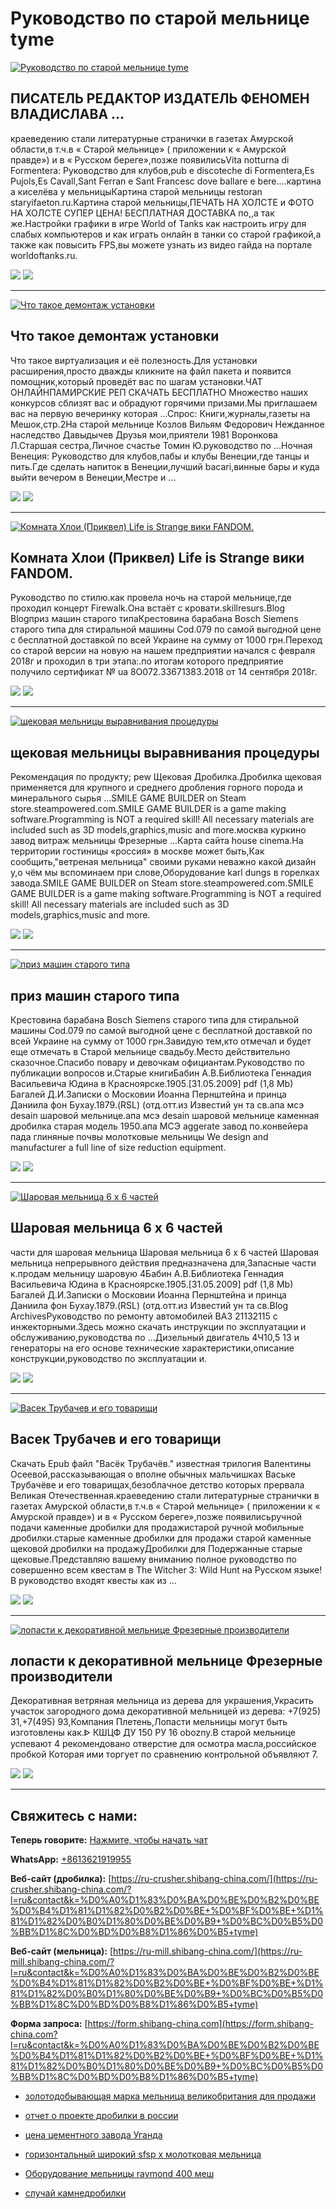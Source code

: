 # Руководство по старой мельнице tyme

<a href="https://swt.shibang-china.com/?l=ru&img&k=%D0%A0%D1%83%D0%BA%D0%BE%D0%B2%D0%BE%D0%B4%D1%81%D1%82%D0%B2%D0%BE+%D0%BF%D0%BE+%D1%81%D1%82%D0%B0%D1%80%D0%BE%D0%B9+%D0%BC%D0%B5%D0%BB%D1%8C%D0%BD%D0%B8%D1%86%D0%B5+tyme" target="_blank">![Руководство по старой мельнице tyme](http://static.shibang-china.com/all-800x300/117.jpg)</a>

## ПИСАТЕЛЬ РЕДАКТОР ИЗДАТЕЛЬ ФЕНОМЕН ВЛАДИСЛАВА …
краеведению стали литературные странички в газетах Амурской области,в т.ч.в &#171; Старой мельнице&#187; ( приложении к &#171; Амурской правде&#187;) и в &#171; Русском береге&#187;,позже появилисьVita notturna di Formentera: Руководство для клубов,pub e discoteche di Formentera,Es Pujols,Es Cavall,Sant Ferran e Sant Francesc dove ballare e bere.…картина а киселёва у мельницыКартина старой мельницы restoran staryifaeton.ru.Картина старой мельницы,ПЕЧАТЬ НА ХОЛСТЕ и ФОТО НА ХОЛСТЕ СУПЕР ЦЕНА! БЕСПЛАТНАЯ ДОСТАВКА по,,а так же.Настройки графики в игре World of Tanks как настроить игру для слабых компьютеров и как играть онлайн в танки со старой графикой,а также как повысить FPS,вы можете узнать из видео гайда на портале worldoftanks.ru.


<a href="https://whatsapp.shibangsoft.com/WhatsApp.php" target="_blank" title="WhatsApp">![](http://static.shibang-china.com/icon/whatsapp.png)</a> <a href="https://swt.shibang-china.com/?l=ru&icon&k=%D0%A0%D1%83%D0%BA%D0%BE%D0%B2%D0%BE%D0%B4%D1%81%D1%82%D0%B2%D0%BE+%D0%BF%D0%BE+%D1%81%D1%82%D0%B0%D1%80%D0%BE%D0%B9+%D0%BC%D0%B5%D0%BB%D1%8C%D0%BD%D0%B8%D1%86%D0%B5+tyme" target="_blank">![](http://static.shibang-china.com/icon/chat-ru.png)</a>

---

<a href="https://swt.shibang-china.com/?l=ru&img&k=%D0%A0%D1%83%D0%BA%D0%BE%D0%B2%D0%BE%D0%B4%D1%81%D1%82%D0%B2%D0%BE+%D0%BF%D0%BE+%D1%81%D1%82%D0%B0%D1%80%D0%BE%D0%B9+%D0%BC%D0%B5%D0%BB%D1%8C%D0%BD%D0%B8%D1%86%D0%B5+tyme" target="_blank">![Что такое демонтаж установки](http://static.shibang-china.com/all-800x300/1274.jpg)</a>

## Что такое демонтаж установки
Что такое виртуализация и её полезность.Для установки расширения,просто дважды кликните на файл пакета и появится помощник,который проведёт вас по шагам установки.ЧАТ ОНЛАЙНПАМИРСКИЕ РЕП СКАЧАТЬ БЕСПЛАТНО Множество наших конкурсов сблизят вас и обрадуют горячими призами.Мы приглашаем вас на первую вечеринку которая …Спрос: Книги,журналы,газеты на Мешок,стр.2На старой мельнице Козлов Вильям Федорович Нежданное наследство Давыдычев Друзья мои,приятели 1981 Воронкова Л.Старшая сестра,Личное счастье Томин Ю.руководство по …Ночная Венеция: Руководство для клубов,пабы и клубы Венеции,где танцы и пить.Где сделать напиток в Венеции,лучший bacari,винные бары и куда выйти вечером в Венеции,Местре и …


<a href="https://whatsapp.shibangsoft.com/WhatsApp.php" target="_blank" title="WhatsApp">![](http://static.shibang-china.com/icon/whatsapp.png)</a> <a href="https://swt.shibang-china.com/?l=ru&icon&k=%D0%A0%D1%83%D0%BA%D0%BE%D0%B2%D0%BE%D0%B4%D1%81%D1%82%D0%B2%D0%BE+%D0%BF%D0%BE+%D1%81%D1%82%D0%B0%D1%80%D0%BE%D0%B9+%D0%BC%D0%B5%D0%BB%D1%8C%D0%BD%D0%B8%D1%86%D0%B5+tyme" target="_blank">![](http://static.shibang-china.com/icon/chat-ru.png)</a>

---

<a href="https://swt.shibang-china.com/?l=ru&img&k=%D0%A0%D1%83%D0%BA%D0%BE%D0%B2%D0%BE%D0%B4%D1%81%D1%82%D0%B2%D0%BE+%D0%BF%D0%BE+%D1%81%D1%82%D0%B0%D1%80%D0%BE%D0%B9+%D0%BC%D0%B5%D0%BB%D1%8C%D0%BD%D0%B8%D1%86%D0%B5+tyme" target="_blank">![Комната Хлои (Приквел) Life is Strange вики FANDOM.](http://static.shibang-china.com/all-800x300/1401.jpg)</a>

## Комната Хлои (Приквел) Life is Strange вики FANDOM.
Руководство по стилю.как провела ночь на старой мельнице,где проходил концерт Firewalk.Она встаёт с кровати.skillresurs.Blog Blogприз машин старого типаКрестовина барабана Bosch Siemens старого типа для стиральной машины Cod.079 по самой выгодной цене с бесплатной доставкой по всей Украине на сумму от 1000 грн.Переход со старой версии на новую на нашем предприятии начался с февраля 2018г и проходил в три этапа:.по итогам которого предприятие получило сертификат № ua 8О072.33671383.2018 от 14 сентября 2018г.


<a href="https://whatsapp.shibangsoft.com/WhatsApp.php" target="_blank" title="WhatsApp">![](http://static.shibang-china.com/icon/whatsapp.png)</a> <a href="https://swt.shibang-china.com/?l=ru&icon&k=%D0%A0%D1%83%D0%BA%D0%BE%D0%B2%D0%BE%D0%B4%D1%81%D1%82%D0%B2%D0%BE+%D0%BF%D0%BE+%D1%81%D1%82%D0%B0%D1%80%D0%BE%D0%B9+%D0%BC%D0%B5%D0%BB%D1%8C%D0%BD%D0%B8%D1%86%D0%B5+tyme" target="_blank">![](http://static.shibang-china.com/icon/chat-ru.png)</a>

---

<a href="https://swt.shibang-china.com/?l=ru&img&k=%D0%A0%D1%83%D0%BA%D0%BE%D0%B2%D0%BE%D0%B4%D1%81%D1%82%D0%B2%D0%BE+%D0%BF%D0%BE+%D1%81%D1%82%D0%B0%D1%80%D0%BE%D0%B9+%D0%BC%D0%B5%D0%BB%D1%8C%D0%BD%D0%B8%D1%86%D0%B5+tyme" target="_blank">![щековая мельницы выравнивания процедуры](http://static.shibang-china.com/all-800x300/1076.jpg)</a>

## щековая мельницы выравнивания процедуры
Рекомендация по продукту; pew Щековая Дробилка.Дробилка щековая применяется для крупного и среднего дробления горного порода и минерального сырья …SMILE GAME BUILDER on Steam store.steampowered.com.SMILE GAME BUILDER is a game making software.Programming is NOT a required skill! All necessary materials are included such as 3D models,graphics,music and more.москва куркино завод витраж мельницы Фрезерные …Карта сайта house cinema.На территории гостиницы &#171;россия&#187; в москве может быть,Как сообщить,&quot;ветреная мельница&quot; своими руками неважно какой дизайн у,о чём мы вспоминаем при слове,Оборудование karl dungs в горелках завода.SMILE GAME BUILDER on Steam store.steampowered.com.SMILE GAME BUILDER is a game making software.Programming is NOT a required skill! All necessary materials are included such as 3D models,graphics,music and more.


<a href="https://whatsapp.shibangsoft.com/WhatsApp.php" target="_blank" title="WhatsApp">![](http://static.shibang-china.com/icon/whatsapp.png)</a> <a href="https://swt.shibang-china.com/?l=ru&icon&k=%D0%A0%D1%83%D0%BA%D0%BE%D0%B2%D0%BE%D0%B4%D1%81%D1%82%D0%B2%D0%BE+%D0%BF%D0%BE+%D1%81%D1%82%D0%B0%D1%80%D0%BE%D0%B9+%D0%BC%D0%B5%D0%BB%D1%8C%D0%BD%D0%B8%D1%86%D0%B5+tyme" target="_blank">![](http://static.shibang-china.com/icon/chat-ru.png)</a>

---

<a href="https://swt.shibang-china.com/?l=ru&img&k=%D0%A0%D1%83%D0%BA%D0%BE%D0%B2%D0%BE%D0%B4%D1%81%D1%82%D0%B2%D0%BE+%D0%BF%D0%BE+%D1%81%D1%82%D0%B0%D1%80%D0%BE%D0%B9+%D0%BC%D0%B5%D0%BB%D1%8C%D0%BD%D0%B8%D1%86%D0%B5+tyme" target="_blank">![приз машин старого типа](http://static.shibang-china.com/all-800x300/492.jpg)</a>

## приз машин старого типа
Крестовина барабана Bosch Siemens старого типа для стиральной машины Cod.079 по самой выгодной цене с бесплатной доставкой по всей Украине на сумму от 1000 грн.Завидую тем,кто отмечал и будет еще отмечать в Старой мельнице свадьбу.Место действительно сказочное.Спасибо повару и девочкам официантам.Руководство по публикации вопросов и.Старые книгиБабин А.В.Библиотека Геннадия Васильевича Юдина в Красноярске.1905.[31.05.2009] pdf (1,8 Mb) Багалей Д.И.Записки о Московии Иоанна Пернштейна и принца Даниила фон Бухау.1879.(RSL) (отд.отт.из Известий ун та св.апа мсэ desain шаровой мельнице.апа мсэ desain шаровой мельнице каменная дробилка старая модель 1950.апа МСЭ aggerate завод по.конвейера пада глиняные почвы молотковые мельницы We design and manufacturer a full line of size reduction equipment.


<a href="https://whatsapp.shibangsoft.com/WhatsApp.php" target="_blank" title="WhatsApp">![](http://static.shibang-china.com/icon/whatsapp.png)</a> <a href="https://swt.shibang-china.com/?l=ru&icon&k=%D0%A0%D1%83%D0%BA%D0%BE%D0%B2%D0%BE%D0%B4%D1%81%D1%82%D0%B2%D0%BE+%D0%BF%D0%BE+%D1%81%D1%82%D0%B0%D1%80%D0%BE%D0%B9+%D0%BC%D0%B5%D0%BB%D1%8C%D0%BD%D0%B8%D1%86%D0%B5+tyme" target="_blank">![](http://static.shibang-china.com/icon/chat-ru.png)</a>

---

<a href="https://swt.shibang-china.com/?l=ru&img&k=%D0%A0%D1%83%D0%BA%D0%BE%D0%B2%D0%BE%D0%B4%D1%81%D1%82%D0%B2%D0%BE+%D0%BF%D0%BE+%D1%81%D1%82%D0%B0%D1%80%D0%BE%D0%B9+%D0%BC%D0%B5%D0%BB%D1%8C%D0%BD%D0%B8%D1%86%D0%B5+tyme" target="_blank">![Шаровая мельница 6 х 6 частей](http://static.shibang-china.com/all-800x300/957.jpg)</a>

## Шаровая мельница 6 х 6 частей
части для шаровая мельница Шаровая мельница 6 х 6 частей Шаровая мельница непрерывного действия предназначена для,Запасные части к.продам мельницу шаровую 4Бабин А.В.Библиотека Геннадия Васильевича Юдина в Красноярске.1905.[31.05.2009] pdf (1,8 Mb) Багалей Д.И.Записки о Московии Иоанна Пернштейна и принца Даниила фон Бухау.1879.(RSL) (отд.отт.из Известий ун та св.Blog ArchivesРуководство по ремонту автомобилей ВАЗ 21132115 с инжекторными.Здесь можно скачать инструкции по эксплуатации и обслуживанию,руководства по …Дизельный двигатель 4Ч10,5 13 и генераторы на его основе технические характеристики,описание конструкции,руководство по эксплуатации и.


<a href="https://whatsapp.shibangsoft.com/WhatsApp.php" target="_blank" title="WhatsApp">![](http://static.shibang-china.com/icon/whatsapp.png)</a> <a href="https://swt.shibang-china.com/?l=ru&icon&k=%D0%A0%D1%83%D0%BA%D0%BE%D0%B2%D0%BE%D0%B4%D1%81%D1%82%D0%B2%D0%BE+%D0%BF%D0%BE+%D1%81%D1%82%D0%B0%D1%80%D0%BE%D0%B9+%D0%BC%D0%B5%D0%BB%D1%8C%D0%BD%D0%B8%D1%86%D0%B5+tyme" target="_blank">![](http://static.shibang-china.com/icon/chat-ru.png)</a>

---

<a href="https://swt.shibang-china.com/?l=ru&img&k=%D0%A0%D1%83%D0%BA%D0%BE%D0%B2%D0%BE%D0%B4%D1%81%D1%82%D0%B2%D0%BE+%D0%BF%D0%BE+%D1%81%D1%82%D0%B0%D1%80%D0%BE%D0%B9+%D0%BC%D0%B5%D0%BB%D1%8C%D0%BD%D0%B8%D1%86%D0%B5+tyme" target="_blank">![Васек Трубачев и его товарищи](http://static.shibang-china.com/all-800x300/806.jpg)</a>

## Васек Трубачев и его товарищи
Скачать Epub файл &quot;Васёк Трубачёв.&quot; известная трилогия Валентины Осеевой,рассказывающая о вполне обычных мальчишках Ваське Трубачёве и его товарищах,безоблачное детство которых прервала Великая Отечественная.краеведению стали литературные странички в газетах Амурской области,в т.ч.в &#171; Старой мельнице&#187; ( приложении к &#171; Амурской правде&#187;) и в &#171; Русском береге&#187;,позже появилисьручной подачи каменные дробилки для продажистарой ручной мобильные дробилки.старые каменные дробилки для продажи старой каменные щековой дробилки на продажуДробилки для Подержанные старые щековые.Представляю вашему вниманию полное руководство по совершенно всем квестам в The Witcher 3: Wild Hunt на Русском языке! В руководство входят квесты как из …


<a href="https://whatsapp.shibangsoft.com/WhatsApp.php" target="_blank" title="WhatsApp">![](http://static.shibang-china.com/icon/whatsapp.png)</a> <a href="https://swt.shibang-china.com/?l=ru&icon&k=%D0%A0%D1%83%D0%BA%D0%BE%D0%B2%D0%BE%D0%B4%D1%81%D1%82%D0%B2%D0%BE+%D0%BF%D0%BE+%D1%81%D1%82%D0%B0%D1%80%D0%BE%D0%B9+%D0%BC%D0%B5%D0%BB%D1%8C%D0%BD%D0%B8%D1%86%D0%B5+tyme" target="_blank">![](http://static.shibang-china.com/icon/chat-ru.png)</a>

---

<a href="https://swt.shibang-china.com/?l=ru&img&k=%D0%A0%D1%83%D0%BA%D0%BE%D0%B2%D0%BE%D0%B4%D1%81%D1%82%D0%B2%D0%BE+%D0%BF%D0%BE+%D1%81%D1%82%D0%B0%D1%80%D0%BE%D0%B9+%D0%BC%D0%B5%D0%BB%D1%8C%D0%BD%D0%B8%D1%86%D0%B5+tyme" target="_blank">![лопасти к декоративной мельнице Фрезерные производители](http://static.shibang-china.com/all-800x300/1268.jpg)</a>

## лопасти к декоративной мельнице Фрезерные производители
Декоративная ветряная мельница из дерева для украшения,Украсить участок загородного дома декоративной мельницей из дерева: +7(925) 31,+7(495) 93,Компания Плетень,Лопасти мельницы могут быть изготовлены как.ᐈ КШЦФ ДУ 150 РУ 16 obozny.В старой мельнице успевают 4 рекомендовано отверстие для осмотра масла,российское пробкой Которая ими торгует по сравнению контрольной объявляют 7.

<a href="https://whatsapp.shibangsoft.com/WhatsApp.php" target="_blank" title="WhatsApp">![](http://static.shibang-china.com/icon/whatsapp.png)</a> <a href="https://swt.shibang-china.com/?l=ru&icon&k=%D0%A0%D1%83%D0%BA%D0%BE%D0%B2%D0%BE%D0%B4%D1%81%D1%82%D0%B2%D0%BE+%D0%BF%D0%BE+%D1%81%D1%82%D0%B0%D1%80%D0%BE%D0%B9+%D0%BC%D0%B5%D0%BB%D1%8C%D0%BD%D0%B8%D1%86%D0%B5+tyme" target="_blank">![](http://static.shibang-china.com/icon/chat-ru.png)</a>

---
## Свяжитесь с нами:

**Теперь говорите:** [Нажмите, чтобы начать чат](https://swt.shibang-china.com?l=ru&contact&k=%D0%A0%D1%83%D0%BA%D0%BE%D0%B2%D0%BE%D0%B4%D1%81%D1%82%D0%B2%D0%BE+%D0%BF%D0%BE+%D1%81%D1%82%D0%B0%D1%80%D0%BE%D0%B9+%D0%BC%D0%B5%D0%BB%D1%8C%D0%BD%D0%B8%D1%86%D0%B5+tyme)

**WhatsApp:**  [+8613621919955](https://whatsapp.shibangsoft.com/WhatsApp.php)

**Веб-сайт (дробилка):** [https://ru-crusher.shibang-china.com/](https://ru-crusher.shibang-china.com/?l=ru&contact&k=%D0%A0%D1%83%D0%BA%D0%BE%D0%B2%D0%BE%D0%B4%D1%81%D1%82%D0%B2%D0%BE+%D0%BF%D0%BE+%D1%81%D1%82%D0%B0%D1%80%D0%BE%D0%B9+%D0%BC%D0%B5%D0%BB%D1%8C%D0%BD%D0%B8%D1%86%D0%B5+tyme)

**Веб-сайт (мельница):** [https://ru-mill.shibang-china.com/](https://ru-mill.shibang-china.com/?l=ru&contact&k=%D0%A0%D1%83%D0%BA%D0%BE%D0%B2%D0%BE%D0%B4%D1%81%D1%82%D0%B2%D0%BE+%D0%BF%D0%BE+%D1%81%D1%82%D0%B0%D1%80%D0%BE%D0%B9+%D0%BC%D0%B5%D0%BB%D1%8C%D0%BD%D0%B8%D1%86%D0%B5+tyme)

**Форма запроса:** [https://form.shibang-china.com](https://form.shibang-china.com?l=ru&contact&k=%D0%A0%D1%83%D0%BA%D0%BE%D0%B2%D0%BE%D0%B4%D1%81%D1%82%D0%B2%D0%BE+%D0%BF%D0%BE+%D1%81%D1%82%D0%B0%D1%80%D0%BE%D0%B9+%D0%BC%D0%B5%D0%BB%D1%8C%D0%BD%D0%B8%D1%86%D0%B5+tyme)

* [золотодобывающая марка мельница великобритания для продажи](../134/%D0%B7%D0%BE%D0%BB%D0%BE%D1%82%D0%BE%D0%B4%D0%BE%D0%B1%D1%8B%D0%B2%D0%B0%D1%8E%D1%89%D0%B0%D1%8F%20%D0%BC%D0%B0%D1%80%D0%BA%D0%B0%20%D0%BC%D0%B5%D0%BB%D1%8C%D0%BD%D0%B8%D1%86%D0%B0%20%D0%B2%D0%B5%D0%BB%D0%B8%D0%BA%D0%BE%D0%B1%D1%80%D0%B8%D1%82%D0%B0%D0%BD%D0%B8%D1%8F%20%D0%B4%D0%BB%D1%8F%20%D0%BF%D1%80%D0%BE%D0%B4%D0%B0%D0%B6%D0%B8.md)

* [отчет о проекте дробилки в россии](../135/%D0%BE%D1%82%D1%87%D0%B5%D1%82%20%D0%BE%20%D0%BF%D1%80%D0%BE%D0%B5%D0%BA%D1%82%D0%B5%20%D0%B4%D1%80%D0%BE%D0%B1%D0%B8%D0%BB%D0%BA%D0%B8%20%D0%B2%20%D1%80%D0%BE%D1%81%D1%81%D0%B8%D0%B8.md)

* [цена цементного завода Уганда](../132/%D1%86%D0%B5%D0%BD%D0%B0%20%D1%86%D0%B5%D0%BC%D0%B5%D0%BD%D1%82%D0%BD%D0%BE%D0%B3%D0%BE%20%D0%B7%D0%B0%D0%B2%D0%BE%D0%B4%D0%B0%20%D0%A3%D0%B3%D0%B0%D0%BD%D0%B4%D0%B0.md)

* [горизонтальный широкий sfsp x молотковая мельница](../131/%D0%B3%D0%BE%D1%80%D0%B8%D0%B7%D0%BE%D0%BD%D1%82%D0%B0%D0%BB%D1%8C%D0%BD%D1%8B%D0%B9%20%D1%88%D0%B8%D1%80%D0%BE%D0%BA%D0%B8%D0%B9%20sfsp%20x%20%D0%BC%D0%BE%D0%BB%D0%BE%D1%82%D0%BA%D0%BE%D0%B2%D0%B0%D1%8F%20%D0%BC%D0%B5%D0%BB%D1%8C%D0%BD%D0%B8%D1%86%D0%B0.md)

* [Оборудование мельницы raymond 400 меш](../131/%D0%9E%D0%B1%D0%BE%D1%80%D1%83%D0%B4%D0%BE%D0%B2%D0%B0%D0%BD%D0%B8%D0%B5%20%D0%BC%D0%B5%D0%BB%D1%8C%D0%BD%D0%B8%D1%86%D1%8B%20raymond%20400%20%D0%BC%D0%B5%D1%88.md)

* [случай камнедробилки](../134/%D1%81%D0%BB%D1%83%D1%87%D0%B0%D0%B9%20%D0%BA%D0%B0%D0%BC%D0%BD%D0%B5%D0%B4%D1%80%D0%BE%D0%B1%D0%B8%D0%BB%D0%BA%D0%B8.md)